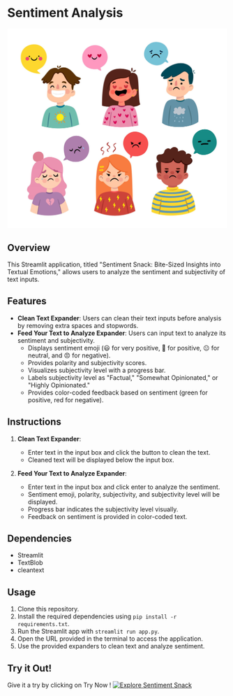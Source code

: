 # Sentiment Analysis 




<div style="text-align:center">
    <img src=".devcontainer/sentiments.png" alt="Sentiment Analysis" length="800" width="800" />
</div>



## Overview

This Streamlit application, titled "Sentiment Snack: Bite-Sized Insights into Textual Emotions," allows users to analyze the sentiment and subjectivity of text inputs.

## Features

- **Clean Text Expander**: Users can clean their text inputs before analysis by removing extra spaces and stopwords.
- **Feed Your Text to Analyze Expander**: Users can input text to analyze its sentiment and subjectivity.
  - Displays sentiment emoji (😃 for very positive, 🙂 for positive, 😐 for neutral, and 😠 for negative).
  - Provides polarity and subjectivity scores.
  - Visualizes subjectivity level with a progress bar.
  - Labels subjectivity level as "Factual," "Somewhat Opinionated," or "Highly Opinionated."
  - Provides color-coded feedback based on sentiment (green for positive, red for negative).
  
## Instructions

1. **Clean Text Expander**: 
   - Enter text in the input box and click the button to clean the text.
   - Cleaned text will be displayed below the input box.

2. **Feed Your Text to Analyze Expander**:
   - Enter text in the input box and click enter to analyze the sentiment.
   - Sentiment emoji, polarity, subjectivity, and subjectivity level will be displayed.
   - Progress bar indicates the subjectivity level visually.
   - Feedback on sentiment is provided in color-coded text.

## Dependencies

- Streamlit
- TextBlob
- cleantext

## Usage

1. Clone this repository.
2. Install the required dependencies using `pip install -r requirements.txt`.
3. Run the Streamlit app with `streamlit run app.py`.
4. Open the URL provided in the terminal to access the application.
5. Use the provided expanders to clean text and analyze sentiment.

## Try it Out!

Give it a try by clicking on Try Now !
[![Explore Sentiment Snack](https://img.shields.io/badge/Explore%20Sentiment%20Snack-Try%20Now-9cf?style=for-the-badge&logo=streamlit&logoColor=white)](https://sentiment-snack.streamlit.app/)
